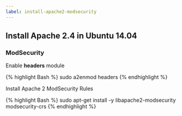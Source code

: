 ```yaml
---
label: install-apache2-modsecurity
---
```

## Install Apache 2.4 in Ubuntu 14.04

### ModSecurity

Enable **headers** module

{% highlight Bash %}
sudo a2enmod headers
{% endhighlight %}

Install Apache 2 ModSecurity Rules

{% highlight Bash %}
sudo apt-get install -y libapache2-modsecurity modsecurity-crs
{% endhighlight %}


